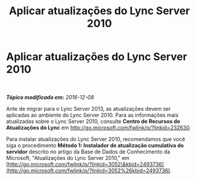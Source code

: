 ﻿---
title: Aplicar atualizações do Lync Server 2010
TOCTitle: Aplicar atualizações do Lync Server 2010
ms:assetid: 1e452282-a2ad-4081-9f2e-d3f61219364e
ms:mtpsurl: https://technet.microsoft.com/pt-br/library/JJ204730(v=OCS.15)
ms:contentKeyID: 49306078
ms.date: 12/10/2016
mtps_version: v=OCS.15
ms.translationtype: HT
---

# Aplicar atualizações do Lync Server 2010

 

_**Tópico modificado em:** 2016-12-08_

Ante de migrar para o Lync Server 2013, as atualizações devem ser aplicadas ao ambiente do Lync Server 2010. Para as informações mais atualizadas sobre o Lync Server 2010, consulte **Centro de Recursos de Atualizações do Lync** em <http://go.microsoft.com/fwlink/p/?linkid=232630>.

Para instalar atualizações do Lync Server 2010, recomendamos que você siga o procedimento **Método 1: Instalador de atualização cumulativa do servidor** descrito no artigo da Base de Dados de Conhecimento da Microsoft, "Atualizações do Lync Server 2010," em [http://go.microsoft.com/fwlink/p/?linkid=3052\&kbid=2493736](http://go.microsoft.com/fwlink/p/?linkid=3052%26kbid=2493736).

